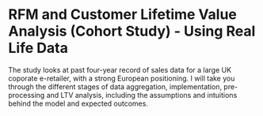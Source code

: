 # RFM and Customer Lifetime Value Analysis (Cohort Study) - Using Real Life Data

The study looks at past four-year record of sales data for a large UK coporate e-retailer, with a strong European positioning. I will take you through the different stages of data aggregation, implementation, pre-processing and LTV analysis, including the assumptions and intuitions behind the model and expected outcomes. 



